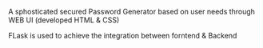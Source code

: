 A sphosticated secured Password Generator based on user needs through WEB UI (developed HTML & CSS)

FLask is used to achieve the integration between forntend & Backend